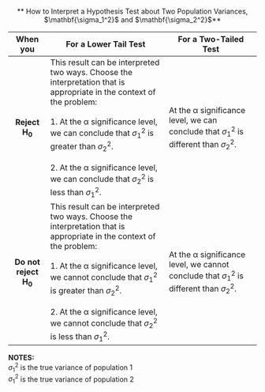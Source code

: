 <br>
<center> **
How to Interpret a Hypothesis Test about Two Population Variances, $\mathbf{\sigma_1^2}$ and $\mathbf{\sigma_2^2}$**
</center>

| **When you** | **For a Lower Tail Test** | **For a Two-Tailed Test** |
|:---:|----|----|
| **Reject $\mathbf{H_0}$** | This result can be interpreted two ways. Choose the interpretation that is appropriate in the context of the problem: <br><br> 1. At the α significance level, we can conclude that $\sigma_1^2$  is greater than $\sigma_2^2$. <br><br> 2. At the α significance level, we can conclude that $\sigma_2^2$  is less than $\sigma_1^2$. | At the α significance level, we can conclude that $\sigma_1^2$  is different than $\sigma_2^2$. |
**Do not reject $\mathbf{H_0}$** | This result can be interpreted two ways. Choose the interpretation that is appropriate in the context of the problem: <br><br> 1. At the α significance level, we cannot conclude that $\sigma_1^2$  is greater than $\sigma_2^2$. <br><br> 2. At the α significance level, we cannot conclude that $\sigma_2^2$  is less than $\sigma_1^2$. | At the α significance level, we cannot conclude that $\sigma_1^2$  is different than $\sigma_2^2$. | 
    
    
**NOTES:**    
$\sigma_1^2$ is the true variance of population 1    
$\sigma_1^2$  is the true variance of population 2